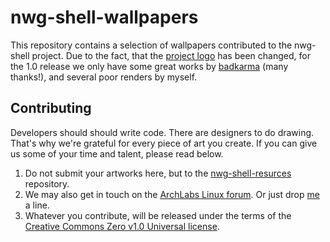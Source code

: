 # nwg-shell-wallpapers
This repository contains a selection of wallpapers contributed to the nwg-shell project. Due to the fact, that the [project logo](https://github.com/nwg-piotr/nwg-shell-resources/blob/master/resources/logo.svg) has been changed, for the 1.0 release we only have some great works by [badkarma](https://forum.archlabslinux.com/u/badkarma/summary) (many thanks!), and several poor renders by myself.

## Contributing

Developers should should write code. There are designers to do drawing. That's why we're grateful for every piece of art you create. If you can give us some of your time and talent, please read below.

1. Do not submit your artworks here, but to the [nwg-shell-resurces](https://github.com/nwg-piotr/nwg-shell-resources/tree/master/wallpapers) repository.
2. We may also get in touch on the [ArchLabs Linux forum](https://forum.archlabslinux.com/t/nwg-shell-for-sway/5614). Or just drop [me](https://github.com/nwg-piotr) a line.
3. Whatever you contribute, will be released under the terms of the [Creative Commons Zero v1.0 Universal license](https://github.com/nwg-piotr/nwg-shell-wallpapers/blob/main/LICENSE).
